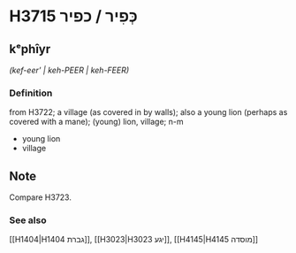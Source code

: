 # H3715 כְּפִיר / כפיר

## kᵉphîyr

_(kef-eer' | keh-PEER | keh-FEER)_

### Definition

from H3722; a village (as covered in by walls); also a young lion (perhaps as covered with a mane); (young) lion, village; n-m

- young lion
- village

## Note

Compare H3723.

### See also

[[H1404|H1404 גברת]], [[H3023|H3023 יגע]], [[H4145|H4145 מוסדה]]
